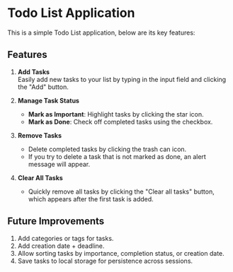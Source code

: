 # Todo List Application

This is a simple Todo List application, below are its key features:

## Features

1. **Add Tasks**  
   Easily add new tasks to your list by typing in the input field and clicking the "Add" button.

2. **Manage Task Status**

   - **Mark as Important**: Highlight tasks by clicking the star icon.
   - **Mark as Done**: Check off completed tasks using the checkbox.

3. **Remove Tasks**

   - Delete completed tasks by clicking the trash can icon.
   - If you try to delete a task that is not marked as done, an alert message will appear.

4. **Clear All Tasks**
   - Quickly remove all tasks by clicking the "Clear all tasks" button, which appears after the first task is added.

## Future Improvements

1. Add categories or tags for tasks.
2. Add creation date + deadline.
3. Allow sorting tasks by importance, completion status, or creation date.
4. Save tasks to local storage for persistence across sessions.
